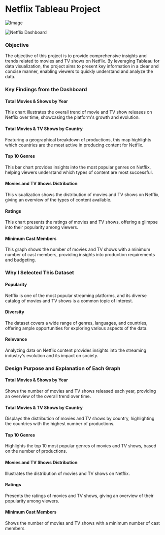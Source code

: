 # Netflix Tableau Project

![Image](C:\Users\Phanindra_kumar\Desktop\Tableaunetflix.png)

![Netflix Dashboard](C:\Users\Phanindra_kumar\Desktop\Tableaunetflix.png)

### Objective
The objective of this project is to provide comprehensive insights and trends related to movies and TV shows on Netflix. By leveraging Tableau for data visualization, the project aims to present key information in a clear and concise manner, enabling viewers to quickly understand and analyze the data.

### Key Findings from the Dashboard

#### Total Movies & Shows by Year
This chart illustrates the overall trend of movie and TV show releases on Netflix over time, showcasing the platform's growth and evolution.

#### Total Movies & TV Shows by Country
Featuring a geographical breakdown of productions, this map highlights which countries are the most active in producing content for Netflix.

#### Top 10 Genres
This bar chart provides insights into the most popular genres on Netflix, helping viewers understand which types of content are most successful.

#### Movies and TV Shows Distribution
This visualization shows the distribution of movies and TV shows on Netflix, giving an overview of the types of content available.

#### Ratings
This chart presents the ratings of movies and TV shows, offering a glimpse into their popularity among viewers.

#### Minimum Cast Members
This graph shows the number of movies and TV shows with a minimum number of cast members, providing insights into production requirements and budgeting.

### Why I Selected This Dataset

#### Popularity
Netflix is one of the most popular streaming platforms, and its diverse catalog of movies and TV shows is a common topic of interest.

#### Diversity
The dataset covers a wide range of genres, languages, and countries, offering ample opportunities for exploring various aspects of the data.

#### Relevance
Analyzing data on Netflix content provides insights into the streaming industry's evolution and its impact on society.

### Design Purpose and Explanation of Each Graph

#### Total Movies & Shows by Year
Shows the number of movies and TV shows released each year, providing an overview of the overall trend over time.

#### Total Movies & TV Shows by Country
Displays the distribution of movies and TV shows by country, highlighting the countries with the highest number of productions.

#### Top 10 Genres
Highlights the top 10 most popular genres of movies and TV shows, based on the number of productions.

#### Movies and TV Shows Distribution
Illustrates the distribution of movies and TV shows on Netflix.

#### Ratings
Presents the ratings of movies and TV shows, giving an overview of their popularity among viewers.

#### Minimum Cast Members
Shows the number of movies and TV shows with a minimum number of cast members.
